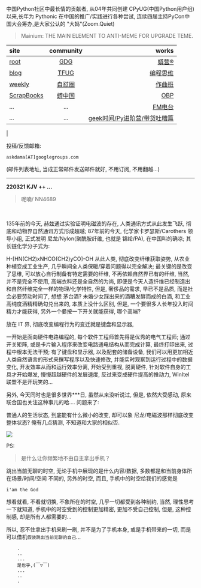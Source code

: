 中国Python社区中最长情的贡献者, 从04年共同创建 CPyUG(中国Python用户组)以来,长年为 Pythonic 在中国的推广/实践进行各种尝试, 连续四届主持PyCon中国大会筹办,是大家公认的 "大妈"(Zoom.Quiet)

> Mainium: THE MAIN ELEMENT TO ANTI-MEME FOR UPGRADE TEME.

| site | community | works |
| :-----| :----: | ----: |
| [root](http://zoomquiet.io/) | [GDG](https://blog.zhgdg.org/) | [蟒营®](https://doc.101.camp/) |
| [blog](https://blog.zoomquiet.io/pages/zoomquiet.html) | [TFUG](http://zh.tfug.world/) | [编程思维](https://py.101.camp/) |
| [weekly](http://weekly.pychina.org/) | [自怼圈](https://du.101.camp/) | [作曲班](https://mu.101.camp/) |
| [ScrapBooks](https://zoomquiet.io/collection.html) | [蟒中国](https://pychina.org/) | [OBP](https://zoomquiet.io/obp/index.html) |
| ... | ... | [FM电台](https://fm.101.camp/) |
| ... | ... | [geek时间/Py进阶营/带货吐糟篇](https://fm.101.camp/2020/geek2py-dama.html) 
 |


投稿/反馈邮箱:

    askdama[AT]googlegroups.com

(邮件列表地址, 
当成正常邮件发送邮件就好, 不用订阅, 不用翻越...)



---------------------------------------------------
**220321 KJV ++ ...**


> 呢喃/ NN4689




​



135年前的今天, 赫兹通过实验证明电磁波的存在, 人类通讯方式从此发生飞跃, 彻底和动物界自然通讯方式形成超越; 87年前的今天, 化学家卡罗瑟斯/Carothers 领导小组, 正式发明 尼龙/Nylon(聚酰胺纤维, 也就是 锦纶/PA), 在中国叫的确凉; 其长链化学分子式为:

H-[HN(CH2)xNHCO(CH2)yCO]-OH
从此人类, 彻底改变纤维获取姿势, 从农业种植变成工业生产, 几乎瞬间全人类保暖/穿着问题得以完全解决; 最关键的是改变了思维, 可以放心自行制备有特定需要的纤维, 不再依赖自然界已有的纤维, 当然, 并不是完全不使用, 高端衣料还是全自然的为尚, 即便是今天人造纤维已经制造出和自然纤维完全一样的物理/化学特性, 但是, 奢侈品的需求, 早已不是品质, 而是社会必要劳动时间了, 想想 茅台酒? 未婚少女踩出来的酒糟发酵而成的白酒, 和工业高纯度酒精精确勾兑出来的, 本质上没什么区别, 但是, 一个要很多人长年投入时间精力才能获得, 另外一个嘦按一下开关就能获得, 哪个高端?

放在 IT 界, 彻底改变编程行为的变迁就是键盘和显示器,

一开始是面向硬件电路编程的, 每个软件工程师首先得是优秀的电气工程师; 通过开关矩阵, 或是卡片输入程序来改变电路通电结构从而完成计算, 最终打印出来, 过程中根本无法干预; 有了键盘和显示器, 以及配套的储备设备, 我们可以用更加相近人类自然语言的形式来撰写程序以及快速修改, 并能实时观察到运行过程中的数据变化, 开发效率从而和运行效率分离, 开始受到重视, 脱离硬件, 针对软件自身的工具才开始爆发, 慢慢超越硬件的发展速度, 反过来变成硬件提高的推动力, WinItel 联盟不是开玩笑的...

另外, 今天同时也是很多世界***日, 虽然从来没听说过, 但是, 依然大受感动, 原来联合国也关注这种事儿的哈....
问题来了:

普通人的生活状态, 到底能有什么微小的改变, 却可以象 尼龙/电磁波那样彻底改变整体状态?
俺有几点猜测, 不知道和大家的相似否.



![](https://ipic.zoomquiet.top/2022-03-20-zq42-today-card-2203.021.jpeg)




PS:
> 是什么让你频繁地不由自主拿出手机？

跳出当前无聊的时空,
无论手机中展现的是什么内容/数据,
多数都是和当前身体所在场景/时间/空间 不同的,
另外的时空,
而且, 手机中的时空给我们的感觉是

    i'am the God

想看就看, 不看就切换,
不象所在的时空, 几乎一切都受到各种制约,
当然,
理性思考一下就知道,
手机中的时空受到的控制更加精密, 更加不受自己控制,
但是, 这种控制感,
却是所有人都需要的...

所以, 
忍不住拿出手机来刷一刷,
并不是为了手机本身, 或是手机带来的一切,
而是可以借机`假装跳出当前无聊的自己`...



```
    .
    ..
    ...
    是也乎,(￣▽￣)
    ...
    ..
    .
```


